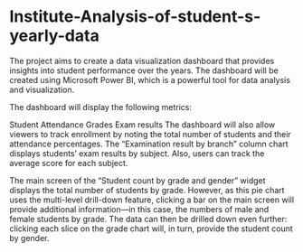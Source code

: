 # Institute-Analysis-of-student-s-yearly-data

The project aims to create a data visualization dashboard that provides insights into student performance over the years. The dashboard will be created using Microsoft Power BI, which is a powerful tool for data analysis and visualization.

The dashboard will display the following metrics:

Student Attendance
Grades
Exam results
The dashboard will also allow viewers to track enrollment by noting the total number of students and their attendance percentages. The “Examination result by branch” column chart displays students’ exam results by subject. Also, users can track the average score for each subject.

The main screen of the “Student count by grade and gender” widget displays the total number of students by grade. However, as this pie chart uses the multi-level drill-down feature, clicking a bar on the main screen will provide additional information—in this case, the numbers of male and female students by grade. The data can then be drilled down even further: clicking each slice on the grade chart will, in turn, provide the student count by gender.
